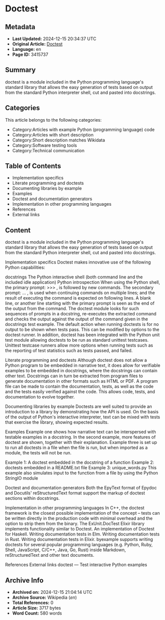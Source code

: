 # Doctest

## Metadata
- **Last Updated:** 2024-12-15 20:34:37 UTC
- **Original Article:** [Doctest](https://en.wikipedia.org/wiki/Doctest)
- **Language:** en
- **Page ID:** 3415737

## Summary
doctest is a module included in the Python programming language's standard library that allows the easy generation of tests based on output from the standard Python interpreter shell, cut and pasted into docstrings.

## Categories
This article belongs to the following categories:

- Category:Articles with example Python (programming language) code
- Category:Articles with short description
- Category:Short description matches Wikidata
- Category:Software testing tools
- Category:Technical communication

## Table of Contents

- Implementation specifics
- Literate programming and doctests
- Documenting libraries by example
- Examples
- Doctest and documentation generators
- Implementation in other programming languages
- References
- External links

## Content

doctest is a module included in the Python programming language's standard library that allows the easy generation of tests based on output from the standard Python interpreter shell, cut and pasted into docstrings.

Implementation specifics
Doctest makes innovative use of the following Python capabilities:

docstrings
The Python interactive shell (both command line and the included idle application)
Python introspection
When using the Python shell, the primary prompt: >>> , is followed by new commands. The secondary prompt: ... , is used when continuing commands on multiple lines; and the result of executing the command is expected on following lines.
A blank line, or another line starting with the primary prompt is seen as the end of the output from the command.
The doctest module looks for such sequences of prompts in a docstring, re-executes the extracted command and checks the output against the output of the command given in the docstrings test example.
The default action when running doctests is for no output to be shown when tests pass. This can be modified by options to the doctest runner. In addition, doctest has been integrated with the Python unit test module allowing doctests to be run as standard unittest testcases. Unittest testcase runners allow more options when running tests such as the reporting of test statistics such as tests passed, and failed.

Literate programming and doctests
Although doctest does not allow a Python program to be embedded in narrative text, it does allow for verifiable examples to be embedded in docstrings, where the docstrings can contain other text. Docstrings can in turn be extracted from program files to generate documentation in other formats such as HTML or PDF. 
A program file can be made to contain the documentation, tests, as well as the code and the tests easily verified against the code. This allows code, tests, and documentation to evolve together.

Documenting libraries by example
Doctests are well suited to provide an introduction to a library by demonstrating how the API is used.
On the basis of the output of Python's interactive interpreter, text can be mixed with tests that exercise the library, showing expected results.

Examples
Example one shows how narrative text can be interspersed with testable examples in a docstring. 
In the second example, more features of doctest are shown, together with their explanation. 
Example three is set up to run all doctests in a file when the file is run, but when imported as a module, the tests will not be run.

Example 1: A doctest embedded in the docstring of a function
Example 2: doctests embedded in a README.txt file
Example 3: unique_words.py
This example also simulates input to the function from a file by using the Python StringIO module

Doctest and documentation generators
Both the EpyText format of Epydoc and Docutils' reStructuredText format support the markup of doctest sections within docstrings.

Implementation in other programming languages
In C++, the doctest framework is the closest possible implementation of the concept – tests can be written directly in the production code with minimal overhead and the option to strip them from the binary.
The ExUnit.DocTest Elixir library implements functionality similar to Doctest.
An implementation of Doctest for Haskell.
Writing documentation tests in Elm.
Writing documentation tests in Rust.
Writing documentation tests in Elixir.
byexample supports writing doctests for several popular programming languages (e.g. Python, Ruby, Shell, JavaScript, C/C++, Java, Go, Rust) inside Markdown, reStructuredText and other text documents.

References
External links
doctest — Test interactive Python examples

## Archive Info
- **Archived on:** 2024-12-15 21:04:14 UTC
- **Archive Source:** Wikipedia (_en_)
- **Total References:** 0
- **Article Size:** 3717 bytes
- **Word Count:** 580 words
